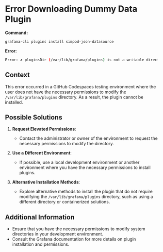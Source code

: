 # Error Downloading Dummy Data Plugin

**Command:**

```sh
grafana-cli plugins install simpod-json-datasource
```

**Error:**

```sh
Error: ✗ pluginsDir (/var/lib/grafana/plugins) is not a writable directory
```

## Context

This error occurred in a GitHub Codespaces testing environment where the user does not have the necessary permissions to modify the `/var/lib/grafana/plugins` directory. As a result, the plugin cannot be installed.

## Possible Solutions

1. **Request Elevated Permissions**:
   - Contact the administrator or owner of the environment to request the necessary permissions to modify the directory.

2. **Use a Different Environment**:
   - If possible, use a local development environment or another environment where you have the necessary permissions to install plugins.

3. **Alternative Installation Methods**:
   - Explore alternative methods to install the plugin that do not require modifying the `/var/lib/grafana/plugins` directory, such as using a different directory or containerized solutions.

## Additional Information

- Ensure that you have the necessary permissions to modify system directories in your development environment.
- Consult the Grafana documentation for more details on plugin installation and permissions.
